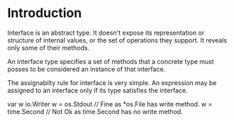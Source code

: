 # Introduction

Interface is an abstract type. It doesn't expose its representation or structure of internal values, or the set of operations they support. It reveals only some of their methods.

An interface type specifies a set of methods that a concrete type must posses to be considered an instance of that interface.

The assignabilty rule for interface is very simple. An expression may be assigned to an interface only if its type satisfies the interface.

var w io.Writer
w = os.Stdout // Fine as *os.File has write method.
w = time.Second // Not Ok as time.Second has no write method.

